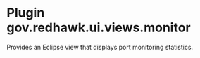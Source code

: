 # Plugin gov.redhawk.ui.views.monitor

Provides an Eclipse view that displays port monitoring statistics.
